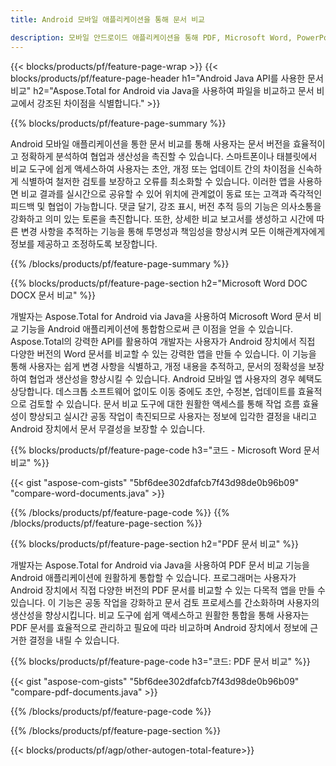 ```yaml
---
title: Android 모바일 애플리케이션을 통해 문서 비교

description: 모바일 안드로이드 애플리케이션을 통해 PDF, Microsoft Word, PowerPoint 및 Excel 파일을 비교하세요. 강조 표시된 비교 결과를 얻으십시오.
---
```


{{< blocks/products/pf/feature-page-wrap >}}
{{< blocks/products/pf/feature-page-header h1="Android Java API를 사용한 문서 비교" h2="Aspose.Total for Android via Java을 사용하여 파일을 비교하고 문서 비교에서 강조된 차이점을 식별합니다." >}}

{{% blocks/products/pf/feature-page-summary %}}

Android 모바일 애플리케이션을 통한 문서 비교를 통해 사용자는 문서 버전을 효율적이고 정확하게 분석하여 협업과 생산성을 촉진할 수 있습니다. 스마트폰이나 태블릿에서 비교 도구에 쉽게 액세스하여 사용자는 초안, 개정 또는 업데이트 간의 차이점을 신속하게 식별하여 철저한 검토를 보장하고 오류를 최소화할 수 있습니다. 이러한 앱을 사용하면 비교 결과를 실시간으로 공유할 수 있어 위치에 관계없이 동료 또는 고객과 즉각적인 피드백 및 협업이 가능합니다. 댓글 달기, 강조 표시, 버전 추적 등의 기능은 의사소통을 강화하고 의미 있는 토론을 촉진합니다. 또한, 상세한 비교 보고서를 생성하고 시간에 따른 변경 사항을 추적하는 기능을 통해 투명성과 책임성을 향상시켜 모든 이해관계자에게 정보를 제공하고 조정하도록 보장합니다. 

{{% /blocks/products/pf/feature-page-summary  %}}

{{% blocks/products/pf/feature-page-section  h2="Microsoft Word DOC DOCX 문서 비교" %}}

개발자는 Aspose.Total for Android via Java을 사용하여 Microsoft Word 문서 비교 기능을 Android 애플리케이션에 통합함으로써 큰 이점을 얻을 수 있습니다. Aspose.Total의 강력한 API를 활용하여 개발자는 사용자가 Android 장치에서 직접 다양한 버전의 Word 문서를 비교할 수 있는 강력한 앱을 만들 수 있습니다. 이 기능을 통해 사용자는 쉽게 변경 사항을 식별하고, 개정 내용을 추적하고, 문서의 정확성을 보장하여 협업과 생산성을 향상시킬 수 있습니다. Android 모바일 앱 사용자의 경우 혜택도 상당합니다. 데스크톱 소프트웨어 없이도 이동 중에도 초안, 수정본, 업데이트를 효율적으로 검토할 수 있습니다. 문서 비교 도구에 대한 원활한 액세스를 통해 작업 흐름 효율성이 향상되고 실시간 공동 작업이 촉진되므로 사용자는 정보에 입각한 결정을 내리고 Android 장치에서 문서 무결성을 보장할 수 있습니다.

{{% blocks/products/pf/feature-page-code h3="코드 - Microsoft Word 문서 비교" %}}

{{< gist "aspose-com-gists" "5bf6dee302dfafcb7f43d98de0b96b09" "compare-word-documents.java" >}}

{{% /blocks/products/pf/feature-page-code  %}}
{{% /blocks/products/pf/feature-page-section %}}

{{% blocks/products/pf/feature-page-section  h2="PDF 문서 비교" %}}

개발자는 Aspose.Total for Android via Java을 사용하여 PDF 문서 비교 기능을 Android 애플리케이션에 원활하게 통합할 수 있습니다. 프로그래머는 사용자가 Android 장치에서 직접 다양한 버전의 PDF 문서를 비교할 수 있는 다목적 앱을 만들 수 있습니다. 이 기능은 공동 작업을 강화하고 문서 검토 프로세스를 간소화하며 사용자의 생산성을 향상시킵니다. 비교 도구에 쉽게 액세스하고 원활한 통합을 통해 사용자는 PDF 문서를 효율적으로 관리하고 필요에 따라 비교하며 Android 장치에서 정보에 근거한 결정을 내릴 수 있습니다. 

{{% blocks/products/pf/feature-page-code h3="코드: PDF 문서 비교" %}}

{{< gist "aspose-com-gists" "5bf6dee302dfafcb7f43d98de0b96b09" "compare-pdf-documents.java" >}}

{{% /blocks/products/pf/feature-page-code  %}}

{{% /blocks/products/pf/feature-page-section %}}

{{< blocks/products/pf/agp/other-autogen-total-feature>}}